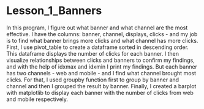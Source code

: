 # Lesson_1_Banners
In this program, I figure out what banner and what channel are the most effective.
I have the columns: banner, channel, displays, clicks - and my job is to find what banner brings more clicks and what channel has more clicks.
First, I use pivot_table to create a dataframe sorted in descending order. This dataframe displays the number of clicks for each banner.
I then visualize relationships between clicks and banners to confirm my findings, and with the help of idxmax and idxmin I print my findings.
But each banner has two channels - web and mobile - and I find what channel brought most clicks.
For that, I used groupby function first to group by banner and channel and then I grouped the result by banner.
Finally, I created a barplot with matplotlib to display each banner with the number of clicks from web and mobile respectively.
